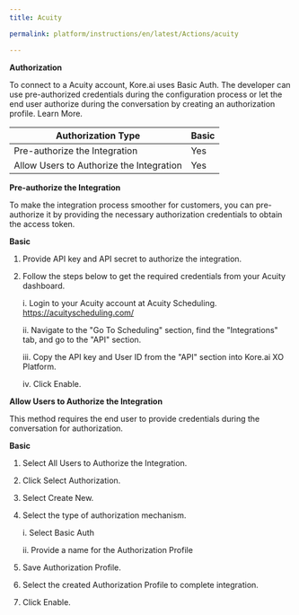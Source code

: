 ```yaml
---
title: Acuity

permalink: platform/instructions/en/latest/Actions/acuity

---
```


<base target="_blank">




**Authorization**
 
To connect to a Acuity account, Kore.ai uses Basic Auth. The developer can use pre-authorized credentials during the configuration process or let the end user authorize during the conversation by creating an authorization profile. Learn More.
 
 
 |Authorization Type                      | Basic |
 |----------------------------------------|-------|
 |Pre-authorize the Integration           |  Yes  |
 |Allow Users to Authorize the Integration|  Yes  |


**Pre-authorize the Integration**
 
 To make the integration process smoother for customers, you can pre-authorize it by providing the necessary authorization credentials to obtain the access token.

**Basic**
 
1. Provide API key and API secret to authorize the integration.  

2. Follow the steps below to get the required credentials from your Acuity dashboard.
 
 
      i. Login to your Acuity account at Acuity Scheduling.  https://acuityscheduling.com/
      
     ii. Navigate to the "Go To Scheduling" section, find the "Integrations" tab, and go to the "API" section.
     
    iii. Copy the API key and User ID from the "API" section into Kore.ai XO Platform.
     
     iv. Click Enable.

 
**Allow Users to Authorize the Integration**
 
This method requires the end user to provide credentials during the conversation for authorization.
 
**Basic**
 
1. Select All Users to Authorize the Integration.

2. Click Select Authorization.

3. Select Create New.

4. Select the type of authorization mechanism. 
 
   i. Select Basic Auth
  
   ii. Provide a name for the Authorization Profile
 
5. Save Authorization Profile.
 
6. Select the created Authorization Profile to complete integration.
 
7. Click Enable.
